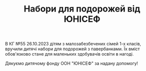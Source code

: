 ﻿---
title: Набори для подорожей від ЮНІСЕФ
---

В КГ №55 26.10.2023 дітям з малозабезбечених сімей 1-х класів, вручили дитячі набори для подорожей з павербанками. Їх вміст обов'язково стане для маленьких здобувачів освіти в нагоді.

Дякуємо дитячому фонду ООН "ЮНІСЕФ" за надану допомогу!

<slideshow />

